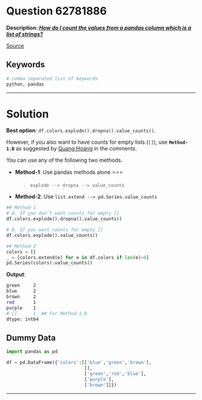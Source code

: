 # Question 62781886

**Description: [_How do I count the values from a pandas column which is a list of strings?_][#Q]**

[Source][#Q]

[#Q]: https://stackoverflow.com/questions/62781886/how-do-i-count-the-values-from-a-pandas-column-which-is-a-list-of-strings 

## Keywords

```bash
# comma separated list of keywords
python, pandas
```

---

# Solution

**Best option**: `df.colors.explode().dropna().value_counts()`.

However, if you also want to have counts for empty lists (`[]`), use **`Method-1.B`** as suggested by [Quang Hoang][#quang-hoang] in the comments.

[#quang-hoang]: https://stackoverflow.com/users/4238408/quang-hoang

You can use any of the following two methods.

- **Method-1**: Use pandas methods alone ⭐⭐⭐
  > `explode --> dropna --> value_counts`
- **Method-2**: Use `list.extend --> pd.Series.value_counts` 

```python
## Method-1
# A. If you don't want counts for empty []
df.colors.explode().dropna().value_counts() 

# B. If you want counts for empty []
df.colors.explode().value_counts()

## Method-2
colors = []
_ = [colors.extend(e) for e in df.colors if len(e)>0]
pd.Series(colors).value_counts()
```

**Output**:  

```bash
green     2
blue      2
brown     2
red       1
purple    1
# []      1  ## For Method-1.B
dtype: int64
```

## Dummy Data

```python
import pandas as pd

df = pd.DataFrame({'colors':[['blue','green','brown'],
                             [],
                             ['green','red','blue'],
                             ['purple'],
                             ['brown']]})
```

---
